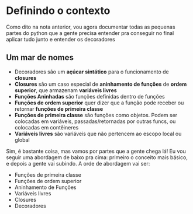 # Definindo o contexto

Como dito na nota anterior, vou agora documentar todas as pequenas partes do python que a gente precisa entender pra conseguir no final aplicar tudo junto e entender os decoradores

## Um mar de nomes

- Decoradores são um **açúcar sintático** para o funcionamento de **closures**
- **Closures** são um caso especial de **aninhamento de funções** de **ordem superior**, que armazenam **variáveis livres**
- **Funções Aninhadas** são funções definidas dentro de funções
- **Funções de ordem superior** quer dizer que a função pode receber ou retornar **funções de primeira classe**
- **Funções de primeira classe** são funções como objetos. Podem ser colocadas em variáveis, passadas/retornadas por outras funcs, ou colocadas em contêineres
- **Variáveis livres** são variáveis que não pertencem ao escopo local ou global

Sim, é bastante coisa, mas vamos por partes que a gente chega lá! Eu vou seguir uma abordagem de baixo pra cima: primeiro o conceito mais básico, e depois a gente vai subindo. A orde de abordagem vai ser:

- Funções de primeira classe
- Funções de ordem superior
- Aninhamento de Funções
- Variáveis livres
- Closures
- Decoradores
